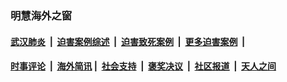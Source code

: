 
### 明慧海外之窗

####  [武汉肺炎](indexes/365.md?t=01230300) &nbsp;|&nbsp;  [迫害案例综述](indexes/328.md?t=01230300) &nbsp;|&nbsp; [迫害致死案例](indexes/277.md?t=01230300)  &nbsp;|&nbsp; [更多迫害案例](indexes/81.md?t=01230300)  &nbsp;|&nbsp; 
####  [时事评论](indexes/251.md?t=01230300) &nbsp;|&nbsp; [海外简讯](indexes/245.md?t=01230300)&nbsp;|&nbsp;  [社会支持](indexes/140.md?t=01230300) &nbsp;|&nbsp; [褒奖决议](indexes/282.md?t=01230300) &nbsp;|&nbsp; [社区报道](indexes/91.md?t=01230300)  &nbsp;|&nbsp; [天人之间](indexes/78.md?t=01230300) 


